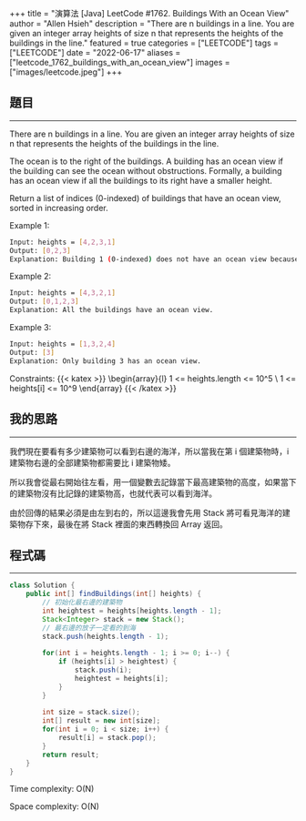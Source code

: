 +++
title = "演算法 [Java] LeetCode #1762. Buildings With an Ocean View"
author = "Allen Hsieh"
description = "There are n buildings in a line. You are given an integer array heights of size n that represents the heights of the buildings in the line."
featured = true
categories = ["LEETCODE"]
tags = ["LEETCODE"]
date = "2022-06-17"
aliases = ["leetcode_1762_buildings_with_an_ocean_view"]
images = ["images/leetcode.jpeg"]
+++

## 題目
---
There are n buildings in a line. You are given an integer array heights of size n that represents the heights of the buildings in the line.

The ocean is to the right of the buildings. A building has an ocean view if the building can see the ocean without obstructions. Formally, a building has an ocean view if all the buildings to its right have a smaller height.

Return a list of indices (0-indexed) of buildings that have an ocean view, sorted in increasing order.

Example 1:
```bash
Input: heights = [4,2,3,1]
Output: [0,2,3]
Explanation: Building 1 (0-indexed) does not have an ocean view because building 2 is taller.
```

Example 2:
```bash
Input: heights = [4,3,2,1]
Output: [0,1,2,3]
Explanation: All the buildings have an ocean view.
```

Example 3:
```bash
Input: heights = [1,3,2,4]
Output: [3]
Explanation: Only building 3 has an ocean view.
```

Constraints:
{{< katex >}}
  \begin{array}{l}
    1 <= heights.length <= 10^5 \\
    1 <= heights[i] <= 10^9 
  \end{array}
{{< /katex >}}


## 我的思路
---
我們現在要看有多少建築物可以看到右邊的海洋，所以當我在第 i 個建築物時，i 建築物右邊的全部建築物都需要比 i 建築物矮。

所以我會從最右開始往左看，用一個變數去記錄當下最高建築物的高度，如果當下的建築物沒有比記錄的建築物高，也就代表可以看到海洋。

由於回傳的結果必須是由左到右的，所以這邊我會先用 Stack 將可看見海洋的建築物存下來，最後在將 Stack 裡面的東西轉換回 Array 返回。


## 程式碼
---
```Java
class Solution {
    public int[] findBuildings(int[] heights) {
        // 初始化最右邊的建築物
        int heightest = heights[heights.length - 1];
        Stack<Integer> stack = new Stack();
        // 最右邊的放子一定看的到海
        stack.push(heights.length - 1);
        
        for(int i = heights.length - 1; i >= 0; i--) {
            if (heights[i] > heightest) {
                stack.push(i);
                heightest = heights[i];
            }
        }
        
        int size = stack.size();
        int[] result = new int[size];
        for(int i = 0; i < size; i++) {
            result[i] = stack.pop();
        }
        return result;
    }
}
```

Time complexity: O(N)

Space complexity: O(N)
